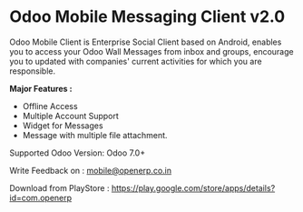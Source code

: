 Odoo Mobile Messaging Client v2.0
=================================

Odoo Mobile Client is Enterprise Social Client based on Android, enables you to access your Odoo Wall Messages from inbox and groups, encourage you to updated with companies' current activities for which you are responsible.

**Major Features :**

- Offline Access
- Multiple Account Support
- Widget for Messages
- Message with multiple file attachment.

Supported Odoo Version: Odoo 7.0+

Write Feedback on : mobile@openerp.co.in

Download from PlayStore : https://play.google.com/store/apps/details?id=com.openerp
